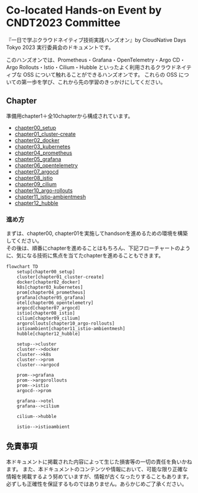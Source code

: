 # Co-located Hands-on Event by CNDT2023 Committee
『一日で学ぶクラウドネイティブ技術実践ハンズオン』by CloudNative Days Tokyo 2023 実行委員会のドキュメントです。

このハンズオンでは、Prometheus・Grafana・OpenTelemetry・Argo CD・Argo Rollouts・Istio・Cilium・Hubble といったよく利用されるクラウドネイティブな OSS について触れることができるハンズオンです。
これらの OSS についての第一歩を学び、これから先の学習のきっかけにしてください。


## Chapter
準備用chapter1＋全10chapterから構成されています。
- [chapter00_setup](./chapter00_setup/)
- [chapter01_cluster-create](./chapter01_cluster-create/)
- [chapter02_docker](./chapter02_docker/)
- [chapter03_kubernetes](./chapter03_kubernetes/)
- [chapter04_prometheus](./chapter04_prometheus/)
- [chapter05_grafana](./chapter05_grafana/)
- [chapter06_opentelemetry](./chapter06_opentelemetry/)
- [chapter07_argocd](./chapter07_argocd/)
- [chapter08_istio](./chapter08_istio/)
- [chapter09_cilium](./chapter09_cilium/)
- [chapter10_argo-rollouts](./chapter10_argo-rollouts/)
- [chapter11_istio-ambientmesh](./chapter11_istio-ambientmesh/)
- [chapter12_hubble](./chapter12_hubble/)

### 進め方
まずは、chapter00, chapter01を実施してhandsonを進めるための環境を構築してください。<br>
その後は、順番にchapterを進めることはもちろん、下記フローチャートのように、気になる技術に焦点を当てたchapterを進めることもできます。

```mermaid
flowchart TD
    setup[chapter00_setup]
    cluster[chapter01_cluster-create]
    docker[chapter02_docker]
    k8s[chapter03_kubernetes]
    prom[chapter04_prometheus]
    grafana[chapter05_grafana]
    otel[chapter06_opentelemetry]
    argocd[chapter07_argocd]
    istio[chapter08_istio]
    cilium[chapter09_cilium]
    argorollouts[chapter10_argo-rollouts]
    istioambient[chapter11_istio-ambientmesh]
    hubble[chapter12_hubble]

    setup-->cluster
    cluster-->docker
    cluster-->k8s
    cluster-->prom
    cluster-->argocd

    prom-->grafana
    prom-->argorollouts
    prom-->istio
    argocd-->prom

    grafana-->otel
    grafana-->cilium

    cilium-->hubble

    istio-->istioambient
```

## 免責事項
本ドキュメントに掲載された内容によって生じた損害等の一切の責任を負いかねます。
また、本ドキュメントのコンテンツや情報において、可能な限り正確な情報を掲載するよう努めていますが、情報が古くなったりすることもあります。必ずしも正確性を保証するものではありません。あらかじめご了承ください。
